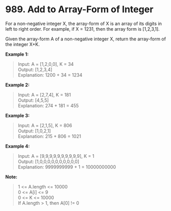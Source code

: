 # 989. Add to Array-Form of Integer

For a non-negative integer X, the array-form of X is an array of its digits in left to right order.  For example, if X = 1231, then the array form is [1,2,3,1].

Given the array-form A of a non-negative integer X, return the array-form of the integer X+K.

 

**Example 1:**

> Input: A = [1,2,0,0], K = 34  
Output: [1,2,3,4]  
Explanation: 1200 + 34 = 1234  

**Example 2:**

> Input: A = [2,7,4], K = 181  
Output: [4,5,5]  
Explanation: 274 + 181 = 455  

**Example 3:**

> Input: A = [2,1,5], K = 806  
Output: [1,0,2,1]  
Explanation: 215 + 806 = 1021  

**Example 4:**

> Input: A = [9,9,9,9,9,9,9,9,9,9], K = 1  
Output: [1,0,0,0,0,0,0,0,0,0,0]  
Explanation: 9999999999 + 1 = 10000000000  
 

**Note:**

> 1 <= A.length <= 10000  
0 <= A[i] <= 9  
0 <= K <= 10000  
If A.length > 1, then A[0] != 0  
